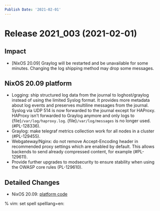 ```yaml
---
Publish Date: '2021-02-01'
---
```


# Release 2021_003 (2021-02-01)

## Impact

- \[NixOS 20.09\] Graylog will be restarted and be unavailable for some minutes.
  Changing the log shipping method may drop some messages.

## NixOS 20.09 platform

- Logging: ship structured log data from the journal to loghost/graylog instead
  of using the limited Syslog format. It provides more metadata about log events
  and preserves multiline messages from the journal. Syslog via UDP 514 is now
  forwarded to the journal except for HAProxy. HAProxy isn't forwarded to Graylog
  anymore and only logs to {file}`/var/log/haproxy.log`.
  {file}`/var/log/messages` is no longer used. (#PL-128336).
- Graylog: make telegraf metrics collection work for all nodes in a cluster (#PL-129455).
- Webgateway/Nginx: do not remove Accept-Encoding header in recommended proxy
  settings which are enabled by default.
  This allows backends to send already compressed content, for example (#PL-129611).
- Provide further upgrades to modsecurity to ensure stability when using the
  OWASP core rules (PL-129610).

## Detailed Changes

- NixOS 20.09: [platform code](https://github.com/flyingcircusio/fc-nixos/compare/fc/r2021_002/20.09...9eb9d3b6cc8c100fd6cb86f011b82d3835cb3b0d)

% vim: set spell spelllang=en:
